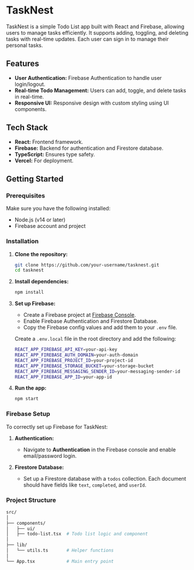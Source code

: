 # TaskNest

TaskNest is a simple Todo List app built with React and Firebase, allowing users to manage tasks efficiently. It supports adding, toggling, and deleting tasks with real-time updates. Each user can sign in to manage their personal tasks.

## Features
- **User Authentication:** Firebase Authentication to handle user login/logout.
- **Real-time Todo Management:** Users can add, toggle, and delete tasks in real-time.
- **Responsive UI:** Responsive design with custom styling using UI components.

## Tech Stack
- **React:** Frontend framework.
- **Firebase:** Backend for authentication and Firestore database.
- **TypeScript:** Ensures type safety.
- **Vercel:** For deployment.

## Getting Started

### Prerequisites
Make sure you have the following installed:
- Node.js (v14 or later)
- Firebase account and project

### Installation

1. **Clone the repository:**
    ```bash
    git clone https://github.com/your-username/tasknest.git
    cd tasknest
    ```

2. **Install dependencies:**
    ```bash
    npm install
    ```

3. **Set up Firebase:**
    - Create a Firebase project at [Firebase Console](https://console.firebase.google.com/).
    - Enable Firebase Authentication and Firestore Database.
    - Copy the Firebase config values and add them to your `.env` file.

    Create a `.env.local` file in the root directory and add the following:
    ```bash
    REACT_APP_FIREBASE_API_KEY=your-api-key
    REACT_APP_FIREBASE_AUTH_DOMAIN=your-auth-domain
    REACT_APP_FIREBASE_PROJECT_ID=your-project-id
    REACT_APP_FIREBASE_STORAGE_BUCKET=your-storage-bucket
    REACT_APP_FIREBASE_MESSAGING_SENDER_ID=your-messaging-sender-id
    REACT_APP_FIREBASE_APP_ID=your-app-id
    ```

4. **Run the app:**
    ```bash
    npm start
    ```

### Firebase Setup

To correctly set up Firebase for TaskNest:

1. **Authentication:**
   - Navigate to **Authentication** in the Firebase console and enable email/password login.

2. **Firestore Database:**
   - Set up a Firestore database with a `todos` collection. Each document should have fields like `text`, `completed`, and `userId`.

### Project Structure

```bash
src/
│
├── components/
│   ├── ui/
│   ├── todo-list.tsx  # Todo list logic and component
│
├── lib/
│   └── utils.ts       # Helper functions
│
└── App.tsx            # Main entry point

